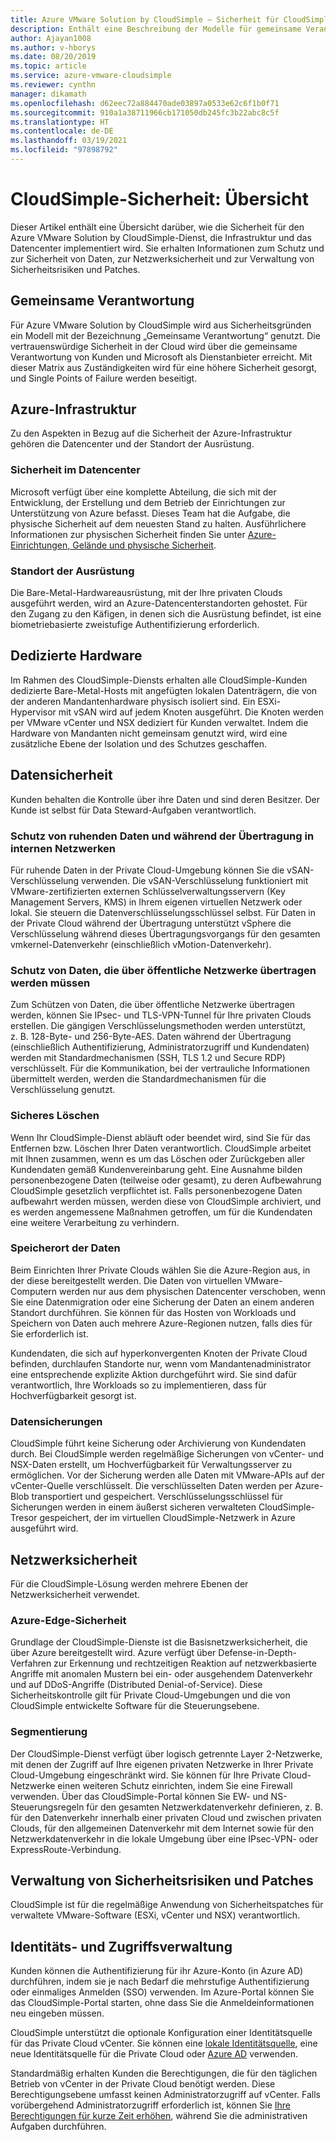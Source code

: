 ```yaml
---
title: Azure VMware Solution by CloudSimple – Sicherheit für CloudSimple-Dienste
description: Enthält eine Beschreibung der Modelle für gemeinsame Verantwortung, mit denen für CloudSimple-Dienste für Sicherheit gesorgt wird.
author: Ajayan1008
ms.author: v-hborys
ms.date: 08/20/2019
ms.topic: article
ms.service: azure-vmware-cloudsimple
ms.reviewer: cynthn
manager: dikamath
ms.openlocfilehash: d62eec72a884470ade03897a0533e62c6f1b0f71
ms.sourcegitcommit: 910a1a38711966cb171050db245fc3b22abc8c5f
ms.translationtype: HT
ms.contentlocale: de-DE
ms.lasthandoff: 03/19/2021
ms.locfileid: "97898792"
---
```

# <a name="cloudsimple-security-overview"></a>CloudSimple-Sicherheit: Übersicht

Dieser Artikel enthält eine Übersicht darüber, wie die Sicherheit für den Azure VMware Solution by CloudSimple-Dienst, die Infrastruktur und das Datencenter implementiert wird. Sie erhalten Informationen zum Schutz und zur Sicherheit von Daten, zur Netzwerksicherheit und zur Verwaltung von Sicherheitsrisiken und Patches.

## <a name="shared-responsibility"></a>Gemeinsame Verantwortung

Für Azure VMware Solution by CloudSimple wird aus Sicherheitsgründen ein Modell mit der Bezeichnung „Gemeinsame Verantwortung“ genutzt. Die vertrauenswürdige Sicherheit in der Cloud wird über die gemeinsame Verantwortung von Kunden und Microsoft als Dienstanbieter erreicht. Mit dieser Matrix aus Zuständigkeiten wird für eine höhere Sicherheit gesorgt, und Single Points of Failure werden beseitigt.

## <a name="azure-infrastructure"></a>Azure-Infrastruktur

Zu den Aspekten in Bezug auf die Sicherheit der Azure-Infrastruktur gehören die Datencenter und der Standort der Ausrüstung.

### <a name="datacenter-security"></a>Sicherheit im Datencenter

Microsoft verfügt über eine komplette Abteilung, die sich mit der Entwicklung, der Erstellung und dem Betrieb der Einrichtungen zur Unterstützung von Azure befasst. Dieses Team hat die Aufgabe, die physische Sicherheit auf dem neuesten Stand zu halten. Ausführlichere Informationen zur physischen Sicherheit finden Sie unter [Azure-Einrichtungen, Gelände und physische Sicherheit](../security/fundamentals/physical-security.md).

### <a name="equipment-location"></a>Standort der Ausrüstung

Die Bare-Metal-Hardwareausrüstung, mit der Ihre privaten Clouds ausgeführt werden, wird an Azure-Datencenterstandorten gehostet.  Für den Zugang zu den Käfigen, in denen sich die Ausrüstung befindet, ist eine biometriebasierte zweistufige Authentifizierung erforderlich.

## <a name="dedicated-hardware"></a>Dedizierte Hardware

Im Rahmen des CloudSimple-Diensts erhalten alle CloudSimple-Kunden dedizierte Bare-Metal-Hosts mit angefügten lokalen Datenträgern, die von der anderen Mandantenhardware physisch isoliert sind. Ein ESXi-Hypervisor mit vSAN wird auf jedem Knoten ausgeführt. Die Knoten werden per VMware vCenter und NSX dediziert für Kunden verwaltet. Indem die Hardware von Mandanten nicht gemeinsam genutzt wird, wird eine zusätzliche Ebene der Isolation und des Schutzes geschaffen.

## <a name="data-security"></a>Datensicherheit

Kunden behalten die Kontrolle über ihre Daten und sind deren Besitzer. Der Kunde ist selbst für Data Steward-Aufgaben verantwortlich.

### <a name="data-protection-for-data-at-rest-and-data-in-motion-within-internal-networks"></a>Schutz von ruhenden Daten und während der Übertragung in internen Netzwerken

Für ruhende Daten in der Private Cloud-Umgebung können Sie die vSAN-Verschlüsselung verwenden. Die vSAN-Verschlüsselung funktioniert mit VMware-zertifizierten externen Schlüsselverwaltungsservern (Key Management Servers, KMS) in Ihrem eigenen virtuellen Netzwerk oder lokal.  Sie steuern die Datenverschlüsselungsschlüssel selbst. Für Daten in der Private Cloud während der Übertragung unterstützt vSphere die Verschlüsselung während dieses Übertragungsvorgangs für den gesamten vmkernel-Datenverkehr (einschließlich vMotion-Datenverkehr).

### <a name="data-protection-for-data-that-is-required-to-move-through-public-networks"></a>Schutz von Daten, die über öffentliche Netzwerke übertragen werden müssen

Zum Schützen von Daten, die über öffentliche Netzwerke übertragen werden, können Sie IPsec- und TLS-VPN-Tunnel für Ihre privaten Clouds erstellen. Die gängigen Verschlüsselungsmethoden werden unterstützt, z. B. 128-Byte- und 256-Byte-AES. Daten während der Übertragung (einschließlich Authentifizierung, Administratorzugriff und Kundendaten) werden mit Standardmechanismen (SSH, TLS 1.2 und Secure RDP) verschlüsselt. Für die Kommunikation, bei der vertrauliche Informationen übermittelt werden, werden die Standardmechanismen für die Verschlüsselung genutzt.

### <a name="secure-disposal"></a>Sicheres Löschen

Wenn Ihr CloudSimple-Dienst abläuft oder beendet wird, sind Sie für das Entfernen bzw. Löschen Ihrer Daten verantwortlich. CloudSimple arbeitet mit Ihnen zusammen, wenn es um das Löschen oder Zurückgeben aller Kundendaten gemäß Kundenvereinbarung geht. Eine Ausnahme bilden personenbezogene Daten (teilweise oder gesamt), zu deren Aufbewahrung CloudSimple gesetzlich verpflichtet ist. Falls personenbezogene Daten aufbewahrt werden müssen, werden diese von CloudSimple archiviert, und es werden angemessene Maßnahmen getroffen, um für die Kundendaten eine weitere Verarbeitung zu verhindern.

### <a name="data-location"></a>Speicherort der Daten

Beim Einrichten Ihrer Private Clouds wählen Sie die Azure-Region aus, in der diese bereitgestellt werden. Die Daten von virtuellen VMware-Computern werden nur aus dem physischen Datencenter verschoben, wenn Sie eine Datenmigration oder eine Sicherung der Daten an einem anderen Standort durchführen. Sie können für das Hosten von Workloads und Speichern von Daten auch mehrere Azure-Regionen nutzen, falls dies für Sie erforderlich ist.

Kundendaten, die sich auf hyperkonvergenten Knoten der Private Cloud befinden, durchlaufen Standorte nur, wenn vom Mandantenadministrator eine entsprechende explizite Aktion durchgeführt wird. Sie sind dafür verantwortlich, Ihre Workloads so zu implementieren, dass für Hochverfügbarkeit gesorgt ist.

### <a name="data-backups"></a>Datensicherungen

CloudSimple führt keine Sicherung oder Archivierung von Kundendaten durch. Bei CloudSimple werden regelmäßige Sicherungen von vCenter- und NSX-Daten erstellt, um Hochverfügbarkeit für Verwaltungsserver zu ermöglichen. Vor der Sicherung werden alle Daten mit VMware-APIs auf der vCenter-Quelle verschlüsselt. Die verschlüsselten Daten werden per Azure-Blob transportiert und gespeichert. Verschlüsselungsschlüssel für Sicherungen werden in einem äußerst sicheren verwalteten CloudSimple-Tresor gespeichert, der im virtuellen CloudSimple-Netzwerk in Azure ausgeführt wird.

## <a name="network-security"></a>Netzwerksicherheit

Für die CloudSimple-Lösung werden mehrere Ebenen der Netzwerksicherheit verwendet.

### <a name="azure-edge-security"></a>Azure-Edge-Sicherheit

Grundlage der CloudSimple-Dienste ist die Basisnetzwerksicherheit, die über Azure bereitgestellt wird. Azure verfügt über Defense-in-Depth-Verfahren zur Erkennung und rechtzeitigen Reaktion auf netzwerkbasierte Angriffe mit anomalen Mustern bei ein- oder ausgehendem Datenverkehr und auf DDoS-Angriffe (Distributed Denial-of-Service). Diese Sicherheitskontrolle gilt für Private Cloud-Umgebungen und die von CloudSimple entwickelte Software für die Steuerungsebene.

### <a name="segmentation"></a>Segmentierung

Der CloudSimple-Dienst verfügt über logisch getrennte Layer 2-Netzwerke, mit denen der Zugriff auf Ihre eigenen privaten Netzwerke in Ihrer Private Cloud-Umgebung eingeschränkt wird. Sie können für Ihre Private Cloud-Netzwerke einen weiteren Schutz einrichten, indem Sie eine Firewall verwenden. Über das CloudSimple-Portal können Sie EW- und NS-Steuerungsregeln für den gesamten Netzwerkdatenverkehr definieren, z. B. für den Datenverkehr innerhalb einer privaten Cloud und zwischen privaten Clouds, für den allgemeinen Datenverkehr mit dem Internet sowie für den Netzwerkdatenverkehr in die lokale Umgebung über eine IPsec-VPN- oder ExpressRoute-Verbindung.

## <a name="vulnerability-and-patch-management"></a>Verwaltung von Sicherheitsrisiken und Patches

CloudSimple ist für die regelmäßige Anwendung von Sicherheitspatches für verwaltete VMware-Software (ESXi, vCenter und NSX) verantwortlich.

## <a name="identity-and-access-management"></a>Identitäts- und Zugriffsverwaltung

Kunden können die Authentifizierung für ihr Azure-Konto (in Azure AD) durchführen, indem sie je nach Bedarf die mehrstufige Authentifizierung oder einmaliges Anmelden (SSO) verwenden. Im Azure-Portal können Sie das CloudSimple-Portal starten, ohne dass Sie die Anmeldeinformationen neu eingeben müssen.

CloudSimple unterstützt die optionale Konfiguration einer Identitätsquelle für das Private Cloud vCenter. Sie können eine [lokale Identitätsquelle](set-vcenter-identity.md), eine neue Identitätsquelle für die Private Cloud oder [Azure AD](azure-ad.md) verwenden.

Standardmäßig erhalten Kunden die Berechtigungen, die für den täglichen Betrieb von vCenter in der Private Cloud benötigt werden. Diese Berechtigungsebene umfasst keinen Administratorzugriff auf vCenter. Falls vorübergehend Administratorzugriff erforderlich ist, können Sie [Ihre Berechtigungen für kurze Zeit erhöhen](escalate-private-cloud-privileges.md), während Sie die administrativen Aufgaben durchführen.
